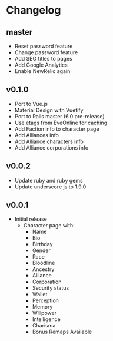 # Changelog

## master

* Reset password feature
* Change password feature
* Add SEO titles to pages
* Add Google Analytics
* Enable NewRelic again

## v0.1.0

* Port to Vue.js
* Material Design with Vuetify
* Port to Rails master (6.0 pre-release)
* Use etags from EveOnline for caching
* Add Faction info to character page
* Add Alliances info
* Add Alliance characters info
* Add Alliance corporations info

## v0.0.2

* Update ruby and ruby gems
* Update underscore js to 1.9.0

## v0.0.1

* Initial release
  * Character page with:
    * Name
    * Bio
    * Birthday
    * Gender
    * Race
    * Bloodline
    * Ancestry
    * Alliance
    * Corporation
    * Security status
    * Wallet
    * Perception
    * Memory
    * Willpower
    * Intelligence
    * Charisma
    * Bonus Remaps Available

